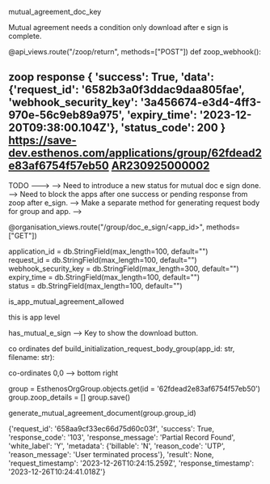 mutual_agreement_doc_key

Mutual agreement needs a condition only download after e sign is complete.

@api_views.route("/zoop/return", methods=["POST"])
def zoop_webhook():

zoop response 
{
'success': True,
 'data': {'request_id': '6582b3a0f3ddac9daa805fae',
  'webhook_security_key': '3a456674-e3d4-4ff3-970e-56c9eb89a975',
  'expiry_time': '2023-12-20T09:38:00.104Z'},
 'status_code': 200
 }
https://save-dev.esthenos.com/applications/group/62fdead2e83af6754f57eb50
[AR230925000002](https://save-dev.esthenos.com/scrutiny/65116a4ae83af6fd149d482e)
----------------------------------------------------------------------------------------------


TODO --->
--> Need to introduce a new status for mutual doc e sign done.
--> Need to block the apps after one success or pending response from zoop after e_sign.
--> Make a separate method for generating request body for group and app.
--> 

@organisation_views.route("/group/doc_e_sign/<app_id>", methods=["GET"]) 




application_id = db.StringField(max_length=100, default="")  
request_id = db.StringField(max_length=100, default="")  
webhook_security_key = db.StringField(max_length=300, default="")  
expiry_time = db.StringField(max_length=100, default="")  
status = db.StringField(max_length=100, default="")

is_app_mutual_agreement_allowed

this is app level 

has_mutual_e_sign --> Key to show the download button.


co ordinates
def build_initialization_request_body_group(app_id: str, filename: str):

co-ordinates
0,0 --> bottom right

group = EsthenosOrgGroup.objects.get(id = '62fdead2e83af6754f57eb50')
group.zoop_details = []
group.save()

generate_mutual_agreement_document(group.group_id)

{'request_id': '658aa9cf33ec66d75d60c03f', 'success': True, 'response_code': '103', 'response_message': 'Partial Record Found', 'white_label': 'Y', 'metadata': {'billable': 'N', 'reason_code': 'UTP', 'reason_message': 'User terminated process'}, 'result': None, 'request_timestamp': '2023-12-26T10:24:15.259Z', 'response_timestamp': '2023-12-26T10:24:41.018Z'}